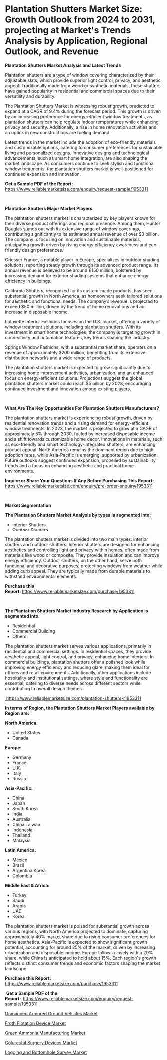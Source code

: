 <p><h1>Plantation Shutters Market Size: Growth Outlook from 2024 to 2031, projecting at Market's Trends Analysis by Application, Regional Outlook, and Revenue</h1></p><p><strong>Plantation Shutters Market Analysis and Latest Trends</strong></p>
<p><p>Plantation shutters are a type of window covering characterized by their adjustable slats, which provide superior light control, privacy, and aesthetic appeal. Traditionally made from wood or synthetic materials, these shutters have gained popularity in residential and commercial spaces due to their versatility and durability. </p><p>The Plantation Shutters Market is witnessing robust growth, predicted to expand at a CAGR of 9.4% during the forecast period. This growth is driven by an increasing preference for energy-efficient window treatments, as plantation shutters can help regulate indoor temperatures while enhancing privacy and security. Additionally, a rise in home renovation activities and an uptick in new constructions are fueling demand. </p><p>Latest trends in the market include the adoption of eco-friendly materials and customizable options, catering to consumer preferences for sustainable living and personalized designs. Innovative designs and technological advancements, such as smart home integration, are also shaping the market landscape. As consumers continue to seek stylish and functional window treatments, the plantation shutters market is well-positioned for continued expansion and innovation.</p></p>
<p><strong>Get a Sample PDF of the Report:&nbsp;</strong> <a href="https://www.reliablemarketsize.com/enquiry/request-sample/1953311?utm_campaign=1105&utm_medium=2&utm_source=Github&utm_content=ia&utm_term=10112024&utm_id=plantation-shutters">https://www.reliablemarketsize.com/enquiry/request-sample/1953311</a></p>
<p>&nbsp;</p>
<p><strong>Plantation Shutters Major Market Players</strong></p>
<p><p>The plantation shutters market is characterized by key players known for their diverse product offerings and regional presence. Among them, Hunter Douglas stands out with its extensive range of window coverings, contributing significantly to its estimated annual revenue of over $3 billion. The company is focusing on innovation and sustainable materials, anticipating growth driven by rising energy efficiency awareness and eco-friendly design preferences.</p><p>Griesser France, a notable player in Europe, specializes in outdoor shading solutions, reporting steady growth through its advanced product range. Its annual revenue is believed to be around €150 million, bolstered by increasing demand for exterior shading systems that enhance energy efficiency in buildings.</p><p>California Shutters, recognized for its custom-made products, has seen substantial growth in North America, as homeowners seek tailored solutions for aesthetic and functional needs. The company’s revenue is projected to exceed $50 million, driven by the trend of home renovations and an increase in disposable income.</p><p>Lafayette Interior Fashions focuses on the U.S. market, offering a variety of window treatment solutions, including plantation shutters. With its investment in smart home technologies, the company is targeting growth in connectivity and automation features, key trends shaping the industry.</p><p>Springs Window Fashions, with a substantial market share, operates on a revenue of approximately $200 million, benefiting from its extensive distribution networks and a wide range of products.</p><p>The plantation shutters market is expected to grow significantly due to increasing home improvement activities, urbanization, and an enhanced focus on energy-efficient solutions. Projections suggest the global plantation shutters market could reach $5 billion by 2028, encouraging continued investment and innovation among existing players.</p></p>
<p>&nbsp;</p>
<p><strong>What Are The Key Opportunities For Plantation Shutters Manufacturers?</strong></p>
<p><p>The plantation shutters market is experiencing robust growth, driven by residential renovation trends and a rising demand for energy-efficient window treatments. In 2023, the market is projected to grow at a CAGR of approximately 5% through 2030, fueled by increased disposable income and a shift towards customizable home decor. Innovations in materials, such as eco-friendly and smart technology-integrated shutters, are enhancing product appeal. North America remains the dominant region due to high adoption rates, while Asia-Pacific is emerging, supported by urbanization. Future outlooks suggest continued expansion, propelled by sustainability trends and a focus on enhancing aesthetic and practical home environments.</p></p>
<p><strong>Inquire or Share Your Questions If Any Before Purchasing This Report:</strong> <a href="https://www.reliablemarketsize.com/enquiry/pre-order-enquiry/1953311?utm_campaign=1105&utm_medium=2&utm_source=Github&utm_content=ia&utm_term=10112024&utm_id=plantation-shutters">https://www.reliablemarketsize.com/enquiry/pre-order-enquiry/1953311</a></p>
<p>&nbsp;</p>
<p><strong>Market Segmentation</strong></p>
<p><strong>The Plantation Shutters Market Analysis by types is segmented into:</strong></p>
<p><ul><li>Interior Shutters</li><li>Outdoor Shutters</li></ul></p>
<p><p>The plantation shutters market is divided into two main types: interior shutters and outdoor shutters. Interior shutters are designed for enhancing aesthetics and controlling light and privacy within homes, often made from materials like wood or composite. They provide insulation and can improve energy efficiency. Outdoor shutters, on the other hand, serve both functional and decorative purposes, protecting windows from weather while adding curb appeal. They are typically made from durable materials to withstand environmental elements.</p></p>
<p><strong>Purchase this Report:&nbsp;</strong><a href="https://www.reliablemarketsize.com/purchase/1953311?utm_campaign=1105&utm_medium=2&utm_source=Github&utm_content=ia&utm_term=10112024&utm_id=plantation-shutters">https://www.reliablemarketsize.com/purchase/1953311</a></p>
<p>&nbsp;</p>
<p><strong>The Plantation Shutters Market Industry Research by Application is segmented into:</strong></p>
<p><ul><li>Residential</li><li>Commercial Building</li><li>Others</li></ul></p>
<p><p>The plantation shutters market serves various applications, primarily in residential and commercial settings. In residential spaces, they provide aesthetic appeal, light control, and privacy, enhancing home interiors. In commercial buildings, plantation shutters offer a polished look while improving energy efficiency and reducing glare, making them ideal for offices and retail environments. Additionally, other applications include hospitality and institutional settings, where style and functionality are essential, catering to diverse needs across different sectors while contributing to overall design themes.</p></p>
<p><a href="https://www.reliablemarketsize.com/plantation-shutters-r1953311?utm_campaign=1105&utm_medium=2&utm_source=Github&utm_content=ia&utm_term=10112024&utm_id=plantation-shutters">&nbsp;https://www.reliablemarketsize.com/plantation-shutters-r1953311</a></p>
<p><strong>In terms of Region, the Plantation Shutters Market Players available by Region are:</strong></p>
<p>
    <p> <strong> North America: </strong>
        <ul>
            <li>United States</li>
            <li>Canada</li>
        </ul>
        </p> 
    <p> <strong> Europe: </strong>
        <ul>
            <li>Germany</li>
            <li>France</li>
            <li>U.K.</li>
            <li>Italy</li>
            <li>Russia</li>
        </ul>
        </p> 
    <p> <strong> Asia-Pacific: </strong>
        <ul>
            <li>China</li>
            <li>Japan</li>
            <li>South Korea</li>
            <li>India</li>
            <li>Australia</li>
            <li>China Taiwan</li>
            <li>Indonesia</li>
            <li>Thailand</li>
            <li>Malaysia</li>
        </ul>
        </p> 
    <p> <strong> Latin America: </strong>
        <ul>
            <li>Mexico</li>
            <li>Brazil</li>
            <li>Argentina Korea</li>
            <li>Colombia</li>
        </ul>
        </p> 
    <p> <strong> Middle East & Africa: </strong>
        <ul>
            <li>Turkey</li>
            <li>Saudi</li>
            <li>Arabia</li>
            <li>UAE</li>
            <li>Korea</li>
        </ul>
    </p>
    </p>
<p><p>The plantation shutters market is poised for substantial growth across various regions, with North America projected to dominate, capturing approximately 40% market share due to rising consumer preferences for home aesthetics. Asia-Pacific is expected to show significant growth potential, accounting for around 25% of the market, driven by increasing urbanization and disposable income. Europe follows closely with a 20% share, while China is anticipated to hold about 15%. Each region's growth reflects distinct consumer trends and economic factors shaping the market landscape.</p></p>
<p><strong>Purchase this Report: </strong><a href="https://www.reliablemarketsize.com/purchase/1953311?utm_campaign=1105&utm_medium=2&utm_source=Github&utm_content=ia&utm_term=10112024&utm_id=plantation-shutters">https://www.reliablemarketsize.com/purchase/1953311</a></p>
<p>&nbsp;<strong>Get a Sample PDF of the Report:&nbsp;&nbsp;</strong><a href="https://www.reliablemarketsize.com/enquiry/request-sample/1953311?utm_campaign=1105&utm_medium=2&utm_source=Github&utm_content=ia&utm_term=10112024&utm_id=plantation-shutters">https://www.reliablemarketsize.com/enquiry/request-sample/1953311</a></p>
<p><strong></strong></p>
<p><p><a href="https://www.linkedin.com/pulse/market-forecasting-change-global-unmanned-armored-ground-vehicles-miyhc?utm_campaign=1105&utm_medium=2&utm_source=Github&utm_content=ia&utm_term=10112024&utm_id=plantation-shutters">Unmanned Armored Ground Vehicles Market</a></p><p><a href="https://www.linkedin.com/pulse/froth-flotation-device-market-velocity-137-cagr-trajectory-2024-2031-rouac?utm_campaign=1105&utm_medium=2&utm_source=Github&utm_content=ia&utm_term=10112024&utm_id=plantation-shutters">Froth Flotation Device Market</a></p><p><a href="https://www.linkedin.com/pulse/top-trends-transforming-green-ammonia-manufacturing-market-2024-phzgc?utm_campaign=1105&utm_medium=2&utm_source=Github&utm_content=ia&utm_term=10112024&utm_id=plantation-shutters">Green Ammonia Manufacturing Market</a></p><p><a href="https://issuu.com/reportprime-2/docs/colorectal-surgery-devices-market-s_f3024d24650925?utm_campaign=1105&utm_medium=2&utm_source=Github&utm_content=ia&utm_term=10112024&utm_id=plantation-shutters">Colorectal Surgery Devices Market</a></p><p><a href="https://www.linkedin.com/pulse/global-logging-bottomhole-survey-industry-analysis-share-growth-hhmbc?utm_campaign=1105&utm_medium=2&utm_source=Github&utm_content=ia&utm_term=10112024&utm_id=plantation-shutters">Logging and Bottomhole Survey Market</a></p></p>
